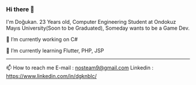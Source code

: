 ### Hi there 👋

I'm Doğukan. 23 Years old, Computer Engineering Student at Ondokuz Mayıs University(Soon to be Graduated), Someday wants to be a Game Dev.

🔭 I’m currently working on C#

🌱 I’m currently learning Flutter, PHP, JSP

------------------------------------------------
📫 How to reach me
E-mail : nosteam9@gmail.com
Linkedin : https://www.linkedin.com/in/dgknblc/

<!--
**DgknBlc/DgknBlc** is a ✨ _special_ ✨ repository because its `README.md` (this file) appears on your GitHub profile.

Here are some ideas to get you started:

- 🔭 I’m currently working on ...
- 🌱 I’m currently learning ...
- 👯 I’m looking to collaborate on ...
- 🤔 I’m looking for help with ...
- 💬 Ask me about ...
- 📫 How to reach me: ...
- 😄 Pronouns: ...
- ⚡ Fun fact: ...
-->

